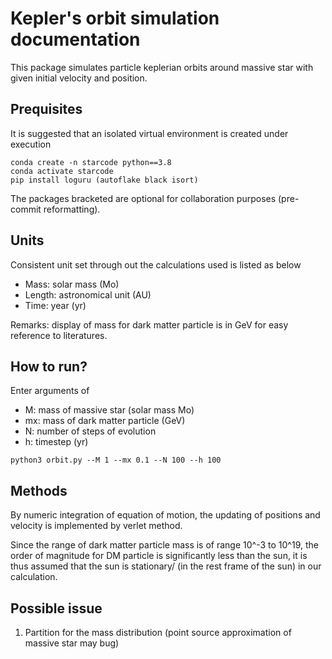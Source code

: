 # Kepler's orbit simulation documentation
This package simulates particle keplerian orbits around massive star with given initial velocity and position.

## Prequisites
It is suggested that an isolated virtual environment is created under execution
```
conda create -n starcode python==3.8
conda activate starcode
pip install loguru (autoflake black isort)
```
The packages bracketed are optional for collaboration purposes (pre-commit reformatting).

## Units
Consistent unit set through out the calculations used is listed as below
* Mass: solar mass (Mo)
* Length: astronomical unit (AU)
* Time: year (yr)

Remarks: display of mass for dark matter particle is in GeV for easy reference to literatures.

## How to run?
Enter arguments of 
* M: mass of massive star (solar mass Mo)
* mx: mass of dark matter particle (GeV)
* N: number of steps of evolution
* h: timestep (yr)
```
python3 orbit.py --M 1 --mx 0.1 --N 100 --h 100
```

## Methods
By numeric integration of equation of motion, the updating of positions and velocity is implemented by verlet method.

Since the range of dark matter particle mass is of range 10^-3 to 10^19, the order of magnitude for DM particle is significantly less than the sun, it is thus assumed that the sun is stationary/ (in the rest frame of the sun) in our calculation.


## Possible issue
1. Partition for the mass distribution (point source approximation of massive star may bug)